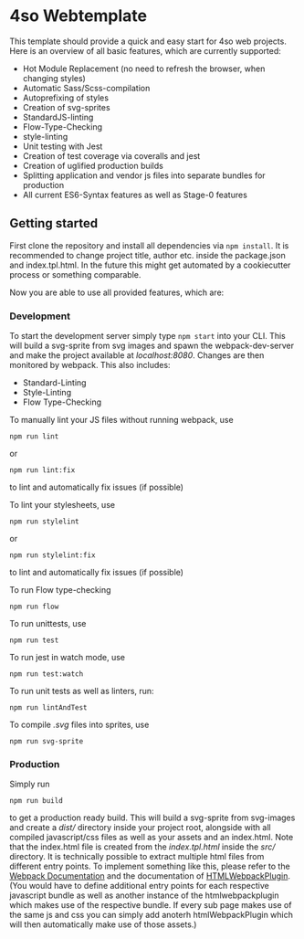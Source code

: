 # 4so Webtemplate

This template should provide a quick and easy start for 4so web projects.
Here is an overview of all basic features, which are currently supported:
* Hot Module Replacement (no need to refresh the browser, when changing styles)
* Automatic Sass/Scss-compilation
* Autoprefixing of styles
* Creation of svg-sprites
* StandardJS-linting
* Flow-Type-Checking
* style-linting
* Unit testing with Jest
* Creation of test coverage via coveralls and jest
* Creation of uglified production builds
* Splitting application and vendor js files into separate bundles for production
* All current ES6-Syntax features as well as Stage-0 features


## Getting started

First clone the repository and install all dependencies via `npm install`.
It is recommended to change project title, author etc. inside the package.json and
index.tpl.html. In the future this might get automated by a cookiecutter process or
something comparable.

Now you are able to use all provided features, which are:

### Development
To start the development server simply type
```npm start``` 
into your CLI.
This will build a svg-sprite from svg images and spawn the webpack-dev-server and make the project available at
_localhost:8080_. Changes are then monitored by webpack.
This also includes:
* Standard-Linting
* Style-Linting
* Flow Type-Checking

To manually lint your JS files without running webpack, use

```npm run lint```

or

```npm run lint:fix```

to lint and automatically fix issues (if possible)



To lint your stylesheets, use

```npm run stylelint```

or

```npm run stylelint:fix```

to lint and automatically fix issues (if possible)


To run Flow type-checking

```npm run flow```


To run unittests, use

```npm run test```


To run jest in watch mode, use

```npm run test:watch```


To run unit tests as well as linters, run:

```npm run lintAndTest```


To compile _.svg_ files into sprites, use

```npm run svg-sprite```



### Production
Simply run

`npm run build`

to get a production ready build.
This will build a svg-sprite from svg-images and create a _dist/_ directory inside your project root, alongside
with all compiled javascript/css files as well as your assets and an index.html.
Note that the index.html file is created from the _index.tpl.html_ inside the
_src/_ directory.
It is technically possible to extract multiple html files from different entry points. To implement something like this, please refer to the [Webpack Documentation](https://webpack.js.org/configuration/) and the documentation of [HTMLWebpackPlugin](https://github.com/jantimon/html-webpack-plugin). (You would have to define additional entry points for each respective javascript bundle as well as another instance of the htmlwebpackplugin which makes use of the respective bundle. If every sub page makes use of the same js and css you can simply add anoterh htmlWebpackPlugin which will then automatically make use of those assets.)
